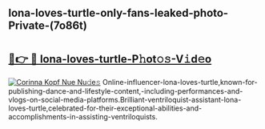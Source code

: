 ## lona-loves-turtle-only-fans​-leaked-photo​-Private-(7o86t)


# <h2><a href="https://mediaupload.pro?title=lona-loves-turtle&ref=git">🔗👉 🔴 lona-loves-turtle-P𝚑ot𝚘𝚜-V𝚒d𝚎o</a></h2>

[![Corinna Kopf Nue Nu𝚍e𝚜](https://i.imgur.com/0qMVB7G.gif)](https://mediaupload.pro?title=lona-loves-turtle&ref=git)
Online-influencer-lona-loves-turtle,known-for-publishing-dance-and-lifestyle-content,-including-performances-and-vlogs-on-social-media-platforms.Brilliant-ventriloquist-assistant-lona-loves-turtle,celebrated-for-their-exceptional-abilities-and-accomplishments-in-assisting-ventriloquists.  